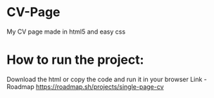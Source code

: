 # CV-Page
My CV page made in html5 and easy css
# How to run the project:
Download the html or copy the code and run it in your browser
Link - Roadmap
https://roadmap.sh/projects/single-page-cv
